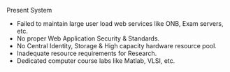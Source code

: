 Present System
	
* Failed to maintain large user load web services like ONB, Exam servers, etc.
* No proper Web Application Security & Standards.
* No Central Identity, Storage & High capacity hardware resource pool.
* Inadequate resource requirements for Research.
* Dedicated computer course labs like Matlab, VLSI, etc.
